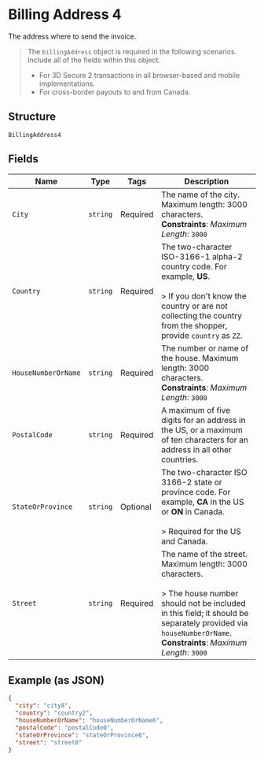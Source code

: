 
# Billing Address 4

The address where to send the invoice.

> The `billingAddress` object is required in the following scenarios. Include all of the fields within this object.
> 
> * For 3D Secure 2 transactions in all browser-based and mobile implementations.
> * For cross-border payouts to and from Canada.

## Structure

`BillingAddress4`

## Fields

| Name | Type | Tags | Description |
|  --- | --- | --- | --- |
| `City` | `string` | Required | The name of the city. Maximum length: 3000 characters.<br>**Constraints**: *Maximum Length*: `3000` |
| `Country` | `string` | Required | The two-character ISO-3166-1 alpha-2 country code. For example, **US**.<br><br>> If you don't know the country or are not collecting the country from the shopper, provide `country` as `ZZ`. |
| `HouseNumberOrName` | `string` | Required | The number or name of the house. Maximum length: 3000 characters.<br>**Constraints**: *Maximum Length*: `3000` |
| `PostalCode` | `string` | Required | A maximum of five digits for an address in the US, or a maximum of ten characters for an address in all other countries. |
| `StateOrProvince` | `string` | Optional | The two-character ISO 3166-2 state or province code. For example, **CA** in the US or **ON** in Canada.<br><br>> Required for the US and Canada. |
| `Street` | `string` | Required | The name of the street. Maximum length: 3000 characters.<br><br>> The house number should not be included in this field; it should be separately provided via `houseNumberOrName`.<br>**Constraints**: *Maximum Length*: `3000` |

## Example (as JSON)

```json
{
  "city": "city8",
  "country": "country2",
  "houseNumberOrName": "houseNumberOrName6",
  "postalCode": "postalCode0",
  "stateOrProvince": "stateOrProvince6",
  "street": "street8"
}
```

